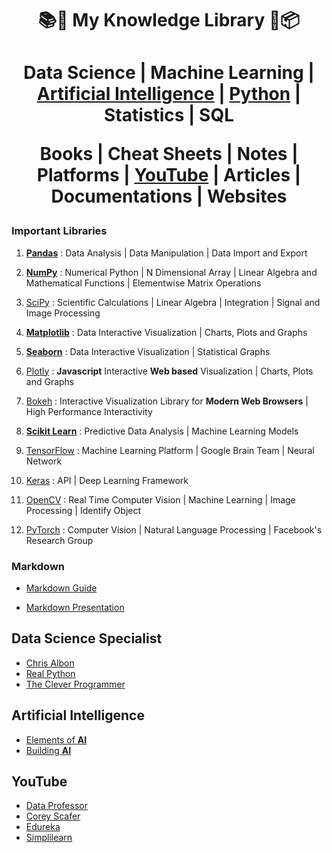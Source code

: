 <h1 align="center">📚📝 My Knowledge Library 💼📦<h1>
  

<p align="center"> Data Science | Machine Learning | <a href="#ai">Artificial Intelligence</a> | <a href="https://docs.python.org/3/">Python</a> | Statistics | SQL </p>


<p align="center"> Books | Cheat Sheets | Notes | Platforms | <a href="#yt">YouTube</a> | Articles | Documentations | Websites</p>



### Important Libraries

1. [**Pandas**](https://pandas.pydata.org/) : Data Analysis | Data Manipulation | Data Import and Export

2. [**NumPy**](https://numpy.org/) : Numerical Python | N Dimensional Array | Linear Algebra and Mathematical Functions | Elementwise Matrix Operations

3. [SciPy](https://www.scipy.org/) : Scientific Calculations | Linear Algebra | Integration | Signal and Image Processing

4. [**Matplotlib**](https://matplotlib.org/) : Data Interactive Visualization | Charts, Plots and Graphs 

5. [**Seaborn**](https://seaborn.pydata.org/) : Data Interactive Visualization | Statistical Graphs 

6. [Plotly](https://plotly.com/) : **Javascript** Interactive **Web based** Visualization | Charts, Plots and Graphs 

7. [Bokeh](https://bokeh.org/) : Interactive Visualization Library for **Modern Web Browsers** | High Performance Interactivity

8. [**Scikit Learn**](https://scikit-learn.org/) : Predictive Data Analysis | Machine Learning Models

9. [TensorFlow](https://www.tensorflow.org/) : Machine Learning Platform | Google Brain Team | Neural Network

10. [Keras](https://keras.io/) : API | Deep Learning Framework

11. [OpenCV](https://opencv.org/) : Real Time Computer Vision | Machine Learning | Image Processing | Identify Object

12. [PyTorch](https://pytorch.org/) : Computer Vision | Natural Language Processing | Facebook's Research Group

### Markdown

- [Markdown Guide](https://www.markdownguide.org/)

- [Markdown Presentation](https://www.slideas.app/)


## Data Science Specialist

- [Chris Albon](https://chrisalbon.com/)
- [Real Python](https://realpython.com/)
- [The Clever Programmer](https://thecleverprogrammer.com/)

<h2 name="ai">Artificial Intelligence</h2>

- [Elements of **AI**](https://www.elementsofai.com/)
- [Building **AI**](https://buildingai.elementsofai.com/)

<h2 name="yt">YouTube</h2>

- [Data Professor]()
- [Corey Scafer]()
- [Edureka]()
- [Simplilearn]()
